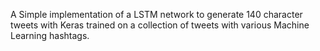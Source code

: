 A Simple implementation of a LSTM network to generate 140 character tweets with Keras trained on a collection of tweets with various Machine Learning hashtags.

